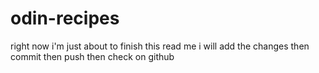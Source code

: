 # odin-recipes

right now i'm just about to finish this read me
i will add the changes
then commit
then push
then check on github